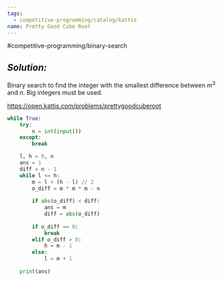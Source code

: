 ```yaml
---
tags:
  - competitive-programming/catalog/kattis
name: Pretty Good Cube Root
---
```

#competitive-programming/binary-search 
## _Solution:_
Binary search to find the integer with the smallest difference between $m^3$ and $n$. Big integers must be used.

https://open.kattis.com/problems/prettygoodcuberoot
```python
while True:
    try:
        n = int(input())
    except:
        break

    l, h = 0, n
    ans = 1
    diff = n - 1
    while l <= h:
        m = l + (h - l) // 2
        o_diff = m * m * m - n
        
        if abs(o_diff) < diff:
            ans = m
            diff = abs(o_diff)
        
        if o_diff == 0:
            break
        elif o_diff > 0:
            h = m - 1
        else:
            l = m + 1
    
    print(ans)
```